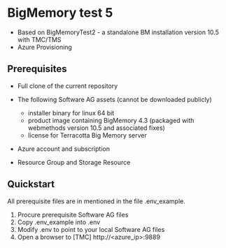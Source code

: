 # BigMemory test 5

- Based on BigMemoryTest2 - a standalone BM installation version 10.5 with TMC/TMS
- Azure Provisioning 

## Prerequisites

- Full clone of the current repository
- The following Software AG assets (cannot be downloaded publicly)
  - installer binary for linux 64 bit
  - product image containing BigMemory 4.3 (packaged with webmethods version 10.5 and associated fixes)
  - license for Terracotta Big Memory server

- Azure account and subscription
- Resource Group and Storage Resource


## Quickstart

All prerequisite files are in mentioned in the file .env_example.

1. Procure prerequisite Software AG files
2. Copy .env_example into .env
3. Modify .env to point to your local Software AG files
4. Open a browser to [TMC] http://<azure_ip>:9889
